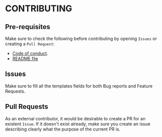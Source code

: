# CONTRIBUTING

## Pre-requisites

Make sure to check the following before contributing by opening `Issues` or creating a `Pull Request`:
* [Code of conduct](https://github.com/afaguilarr/go-example-webserver/blob/main/.github/CODE_OF_CONDUCT.md).
* [README file](https://github.com/afaguilarr/go-example-webserver/blob/main/README.md)

## Issues

Make sure to fill all the templates fields for both Bug reports and Feature Requests.

## Pull Requests

As an external contributor, it would be desirable to create a PR for an existent `Issue`. If it doesn't exist already, make sure you create an issue describing clearly what the purpose of the current PR is. 

